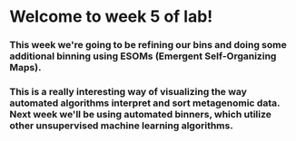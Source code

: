# Welcome to week 5 of lab! 


### This week we're going to be refining our bins and doing some additional binning using ESOMs (Emergent Self-Organizing Maps).
### This is a really interesting way of visualizing the way automated algorithms interpret and sort metagenomic data. Next week we'll be using automated binners, which utilize other unsupervised machine learning algorithms.
